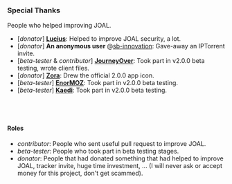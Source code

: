 ### Special Thanks
People who helped improving JOAL.

- [*donator*] [**Lucius**](https://www.sb-innovation.de/members/47799-lucius): Helped to improve JOAL security, a lot.
- [*donator*] **An anonymous user** @[sb-innovation](**http://www.sb-innovation.de**): Gave-away an IPTorrent invite.
- [*beta-tester* & *contributor*] [**JourneyOver**](https://github.com/JourneyOver): Took part in v2.0.0 beta testing, wrote client files.
- [*donator*] [**Zora**](https://www.sb-innovation.de/members/50744-zora): Drew the official 2.0.0 app icon.
- [*beta-tester*] [**EnorMOZ**](https://github.com/EnorMOZ): Took part in v2.0.0 beta testing.
- [*beta-tester*] [**Kaedi**](https://www.linkedin.com/in/rapha%C3%ABl-jacquet-63356a134/): Took part in v2.0.0 beta testing.
<br/><br/><br/><br/>
#### Roles
- *contributor*: People who sent useful pull request to improve JOAL.
- *beta-tester*: People who took part in beta testing stages.
- *donator*: People that had donated something that had helped to improve JOAL, tracker invite, huge time investment, ... (I will never ask or accept money for this project, don't get scammed).
